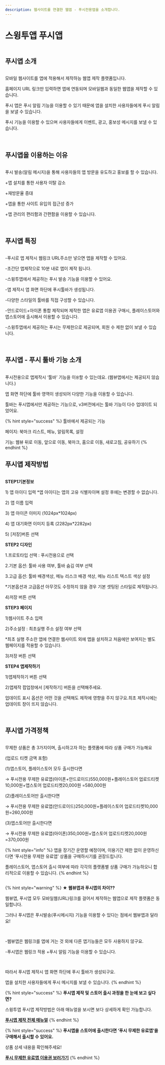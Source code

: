 ```yaml
---
description: 웹사이트를 연결한 웹앱 - 푸시전용앱을 소개합니다.
---
```


# 스윙투앱 푸시앱

<figure><img src="../../.gitbook/assets/구분선 (2).PNG" alt=""><figcaption></figcaption></figure>

## 푸시앱 소개

<div align="left">

<figure><img src="../../.gitbook/assets/푸시앱1 (1).png" alt=""><figcaption></figcaption></figure>

</div>

﻿모바일 웹사이트를 앱에 적용해서 제작하능 웹앱 제작 플랫폼입니다.

홈페이지 URL 링크만 입력하면 앱에 연동되며 모바일웹과 동일한 웹앱을 제작할 수 있습니다.

푸시 앱은 푸시 알림 기능을 이용할 수 있기 때문에 앱을 설치한 사용자들에게 푸시 알림을 보낼 수 있습니다.

푸시 기능을 이용할 수 있으며 사용자들에게 이벤트, 광고, 홍보성 메시지를 보낼 수 있습니다.

﻿



## 푸시앱을 이용하는 이유

<div align="left">

<figure><img src="../../.gitbook/assets/푸시앱2 (1).png" alt=""><figcaption></figcaption></figure>

</div>

﻿푸시 발송(알림 메시지)을 통해 사용자들의 앱 방문을 유도하고 홍보를 할 수 있습니다.

\+앱 설치를 통한 사용자 이탈 감소

\+재방문율 증대

\+앱을 통한 사이트 유입의 접근성 증가

\+앱 관리의 편리함과 간편함을 이용할 수 있습니다.

﻿



## 푸시앱 특징

<div align="left">

<figure><img src="../../.gitbook/assets/푸시앱3 (1).png" alt=""><figcaption></figcaption></figure>

</div>

﻿-푸시로 앱 제작시 웹링크 URL주소만 넣으면 앱을 제작할 수 있어요.

\-초간단 앱제작으로 10분 내로 앱이 제작 됩니다.

\-스윙투앱에서 제공하는 푸시 발송 기능을 이용할 수 있어요.

\-앱 제작시 앱 화면 하단에 푸시툴바가 생성됩니다.

\-다양한 스타일의 툴바를 직접 구성할 수 있습니다.

\-안드로이드+아이폰 통합 제작되며 제작한 앱은 유료앱 이용권 구매시, 플레이스토어와 앱스토어에 출시해서 이용할 수 있습니다.

\-스윙투앱에서 제공하는 푸시는 무제한으로 제공되며, 회원 수 제한 없이 보낼 수 있습니다.

﻿



## 푸시앱 - 푸시 툴바 기능 소개

<div align="left">

<figure><img src="../../.gitbook/assets/툴바기능소개.png" alt=""><figcaption></figcaption></figure>

</div>

푸시전용으로 앱제작시 ‘툴바’ 기능을 이`용`할 수 있는데요. (웹뷰앱에서는 제공되지 않습니다.)

앱 화면 하단에 툴바 영역이 생성되어 다양한 기능을 이용할 수 있습니다.

툴바는 푸시앱에서만 제공하는 기능으로, v3버전에서는 툴바 기능이 다수 업데이트 되었어요.

{% hint style="success" %}
툴바에서 제공되는 기능

페이지: 북마크 리스트, 메뉴, 알림목록, 설정

기능: 웹뷰 뒤로 이동, 앞으로 이동, 북마크, 홈으로 이동, 새로고침, 공유하기
{% endhint %}





## 푸시앱 제작방법

<div align="left">

<figure><img src="../../.gitbook/assets/푸시앱-제작방법.png" alt=""><figcaption></figcaption></figure>

</div>

**STEP1기본정보**

1\) 앱 아이디 입력 \*앱 아이디는 앱의 고유 식별자이며 설정 후에는 변경할 수 없습니다.

2\) 앱 이름 입력

3\) 앱 아이콘 이미지 (1024px\*1024px)

4\) 앱 대기화면 이미지 등록 (2282px\*2282px)

5\) \[저장]버튼 선택



**STEP2 디자인**

1.프로토타입 선택 : 푸시전용으로 선택

2.기본 옵션: 툴바 사용 여부, 툴바 숨김 여부 선택

3.고급 옵션: 툴바 배경색상, 메뉴 리스크 배경 색상, 메뉴 리스트 텍스트 색상 설정

\*기본옵션과 고급옵션 아무것도 수정하지 않을 경우 기본 셋팅된 스타일로 제작됩니다.

4\)저장 버튼 선택



**STEP3 페이지**

1\)웹사이트 주소 입력

2\)주소설정 : 최초실행 주소 설정 여부 선택

\*최초 실행 주소란 앱에 연결한 웹사이트 외에 앱을 설치하고 처음에만 보여지는 별도 웹페이지를 적용할 수 있습니다.

3\)저장 버튼 선택



**STEP4 앱제작하기**

1\)앱제작하기 버튼 선택

2\)앱제작 팝업창에서 \[제작하기] 버튼을 선택해주세요.

업데이트 표시 옵션은 어떤 것을 선택해도 제작에 영향을 주지 않구요.최초 제작시에는 업데이트 창이 뜨지 않습니다.

﻿



## 푸시앱 가격정책

<div align="left">

<figure><img src="../../.gitbook/assets/푸시앱-가격정책.png" alt=""><figcaption></figcaption></figure>

</div>

무제한 상품은 총 3가지이며, 출시하고자 하는 플랫폼에 따라 상품 구매가 가능해요

(업로드 티켓 금액 포함)

(1)앱스토어, 플레이스토어 모두 출시한다면

→ 푸시전용 무제한 유료앱(아이폰+안드로이드)550,000원+플레이스토어 업로드티켓10,000원+앱스토어 업로드티켓20,000원 =580,000원

(2)플레이스토어만 출시한다면

→ 푸시전용 무제한 유료앱(안드로이드)250,000원+플레이스토어 업로드티켓10,000원=260,000원

(3)앱스토어만 출시한다면

→ 푸시전용 무제한 유료앱(아이폰)350,000원+앱스토어 업로드티켓20,000원=370,000원

{% hint style="info" %}
앱을 장기간 운영할 예정이며, 이용기간 제한 없이 운영하신다면 ‘푸시전용 무제한 유료앱’ 상품을 구매하시기를 권장드립니다.

플레이스토어, 앱스토어 출시 여부에 따라 각각의 플랫폼별 상품 구매가 가능하오니 합리적으로 이용할 수 있습니다.
{% endhint %}

<figure><img src="../../.gitbook/assets/구분선 (2).PNG" alt=""><figcaption></figcaption></figure>

{% hint style="warning" %}
**★ 웹뷰앱과 푸시앱의 차이??**

웹뷰앱, 푸시앱 모두 모바일웹(URL)링크를 걸어서 제작하는 웹앱으로 제작 플랫폼은 동일합니다.

그러나 푸시앱은 푸시발송(푸시메시지) 기능을 이용할 수 있다는 점에서 웹뷰앱과 달라요!

​

\-웹뷰앱은 웹링크를 앱에 거는 것 외에 다른 앱기능들은 모두 사용하지 않구요.

\-푸시앱은 웹링크 적용 +푸시 알림 기능을 이용할 수 있습니다.

​

따라서 푸시앱 제작시 앱 화면 하단에 푸시 툴바가 생성되구요.

앱을 설치한 사용자들에게 푸시 메시지를 보낼 수 있습니다.
{% endhint %}

{% hint style="success" %}
**푸시앱 제작 및 스토어 출시 과정을 한 눈에 보고 싶다면?**

스윙투앱 푸시앱 제작방법은 아래 매뉴얼을 보시면 보다 상세하게 확인 가능합니다.

[**푸시앱 제작 전체 매뉴얼**](https://help-7.gitbook.io/undefined/manual/v3/webapp/push)
{% endhint %}

{% hint style="success" %}
**푸시앱을 스토어에 출시한다면 ‘푸시 무제한 유료앱’을 구매해서 출시할 수 있어요.**

상품 상세 내용을 확인해주세요!

[**푸시 무제한 유료앱 이용권 보러가기**](https://help-7.gitbook.io/undefined/manual/appmanage/pay/push-unlimited)
{% endhint %}



